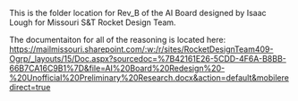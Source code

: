 This is the folder location for Rev_B of the AI Board designed by Isaac Lough for Missouri S&T Rocket Design Team.

The documentaiton for all of the reasoning is located here: https://mailmissouri.sharepoint.com/:w:/r/sites/RocketDesignTeam409-Ogrp/_layouts/15/Doc.aspx?sourcedoc=%7B42161E26-5CDD-4F6A-B8BB-66B7CA16C9B1%7D&file=AI%20Board%20Redesign%20-%20Unofficial%20Preliminary%20Research.docx&action=default&mobileredirect=true
